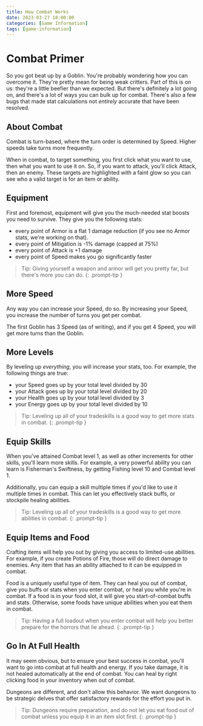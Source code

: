 ```yaml
---
title: How Combat Works
date: 2023-03-27 18:00:00
categories: [Game Information]
tags: [game-information]
---
```


# Combat Primer

So you got beat up by a Goblin. You're probably wondering how you can overcome it. They're pretty mean for being weak critters. Part of this is on us: they're a little beefier than we expected. But there's definitely a lot going on, and there's a lot of ways you can bulk up for combat. There's also a few bugs that made stat calculations not _entirely_ accurate that have been resolved.

## About Combat

Combat is turn-based, where the turn order is determined by Speed. Higher speeds take turns more frequently.

When in combat, to target something, you first click what you want to use, then what you want to use it on. So, if you want to attack, you'll click Attack, then an enemy. These targets are highlighted with a faint glow so you can see who a valid target is for an item or ability.

## Equipment

First and foremost, equipment will give you the much-needed stat boosts you need to survive. They give you the following stats:

* every point of Armor is a flat 1 damage reduction (if you see no Armor stats, we're working on that). 
* every point of Mitigation is -1% damage (capped at 75%)
* every point of Attack is +1 damage
* every point of Speed makes you go significantly faster

> Tip: Giving yourself a weapon and armor will get you pretty far, but there's more you can do. 
{: .prompt-tip } 

## More Speed

Any way you can increase your Speed, do so. By increasing your Speed, you increase the number of turns you get per combat. 

The first Goblin has 3 Speed (as of writing), and if you get 4 Speed, you will get more turns than the Goblin. 

## More Levels

By leveling up _everything_, you will increase your stats, too. For example, the following things are true:

* your Speed goes up by your total level divided by 30
* your Attack goes up by your total level divided by 20
* your Health goes up by your total level divided by 3
* your Energy goes up by your total level divided by 10

> Tip: Leveling up all of your tradeskills is a good way to get more stats in combat. 
{: .prompt-tip } 

## Equip Skills

When you've attained Combat level 1, as well as other increments for other skills, you'll learn more skills. For example, a very powerful ability you can learn is Fisherman's Swiftness, by getting Fishing level 10 and Combat level 1. 

Additionally, you can equip a skill multiple times if you'd like to use it multiple times in combat. This can let you effectively stack buffs, or stockpile healing abilities.

> Tip: Leveling up all of your tradeskills is a good way to get more abilities in combat. 
{: .prompt-tip } 

## Equip Items and Food

Crafting items will help you out by giving you access to limited-use abilities. For example, if you create Potions of Fire, those will do direct damage to enemies. Any item that has an ability attached to it can be equipped in combat.

Food is a uniquely useful type of item. They can heal you out of combat, give you buffs or stats when you enter combat, or heal you while you're in combat. If a food is in your food slot, it will give you start-of-combat buffs and stats. Otherwise, some foods have unique abilities when you eat them in combat.

> Tip: Having a full loadout when you enter combat will help you better prepare for the horrors that lie ahead. 
{: .prompt-tip } 

## Go In At Full Health

It may seem obvious, but to ensure your best success in combat, you'll want to go into combat at full health and energy. If you take damage, it is not healed automatically at the end of combat. You can heal by right clicking food in your inventory when out of combat.

Dungeons are different, and don't allow this behavior. We want dungeons to be strategic delves that offer satisfactory rewards for the effort you put in.

> Tip: Dungeons require preparation, and do not let you eat food out of combat unless you equip it in an item slot first. 
{: .prompt-tip } 
